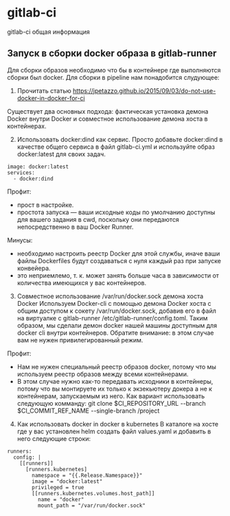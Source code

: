 # gitlab-ci
gitlab-ci общая информация

Запуск в сборки docker образа в gitlab-runner
------

Для сборки образов необходимо что бы в контейнере где выполняются сборки был docker.
Для сборки в pipeline нам понадобится слудующее:

1) Прочитать статью  https://jpetazzo.github.io/2015/09/03/do-not-use-docker-in-docker-for-ci

Существует два основных подхода: фактическая установка демона Docker внутри Docker и совместное использование демона хоста в контейнерах.

2) Использовать docker:dind как сервис. Просто добавьте docker:dind в качестве общего сервиса в файл gitlab-ci.yml
 и используйте образ docker:latest для своих задач.

```
image: docker:latest
services:
  - docker:dind
```

Профит:
- прост в настройке.
- простота запуска — ваши исходные коды по умолчанию доступны для вашего задания в cwd, поскольку они передаются непосредственно в ваш Docker Runner.

Минусы: 
- необходимо настроить реестр Docker для этой службы, иначе ваши файлы Dockerfiles будут создаваться с нуля каждый раз при запуске конвейера.
- это неприемлемо, т. к. может занять больше часа в зависимости от количества имеющихся у вас контейнеров.

3) Совместное использование /var/run/docker.sock демона хоста Docker
Используем Docker-cli с помощью демона Docker хоста с общим доступом к сокету /var/run/docker.sock,
добавив его в файл на виртуалке с gitlab-runner /etc/gitlab-runner/config.toml.
Таким образом, мы сделали демон docker нашей машины доступным для docker cli внутри контейнеров.
Обратите внимание: в этом случае вам не нужен привилегированный режим.

Профит:
- Нам не нужен специальный реестр образов docker, потому что мы используем реестр образов между всеми контейнерами.
- В этом случае нужно как-то передавать исходники в контейнеры, потому что вы монтируете их только к экзекьютеру докера
  а не к контейнерам, запускаемым из него.
  Как вариант использовать следующую комманду:
   git clone $CI_REPOSITORY_URL --branch $CI_COMMIT_REF_NAME --single-branch /project

4) Как использовать docker in docker в kubernetes
   В каталоге на хосте где у вас установлен helm создать файл values.yaml и добавить в него следующие строки:

```
runners:
  config: |
    [[runners]]
      [runners.kubernetes]
        namespace = "{{.Release.Namespace}}"
        image = "docker:latest"
        privileged = true
        [[runners.kubernetes.volumes.host_path]]
          name = "docker"
          mount_path = "/var/run/docker.sock"
```
